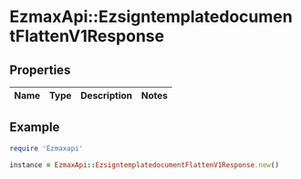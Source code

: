 # EzmaxApi::EzsigntemplatedocumentFlattenV1Response

## Properties

| Name | Type | Description | Notes |
| ---- | ---- | ----------- | ----- |

## Example

```ruby
require 'Ezmaxapi'

instance = EzmaxApi::EzsigntemplatedocumentFlattenV1Response.new()
```

